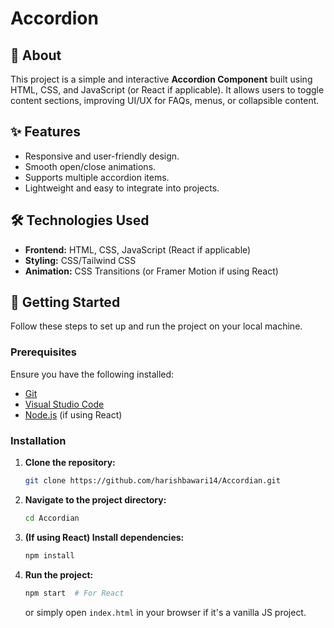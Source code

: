 # Accordion

## 📌 About
This project is a simple and interactive **Accordion Component** built using HTML, CSS, and JavaScript (or React if applicable). It allows users to toggle content sections, improving UI/UX for FAQs, menus, or collapsible content.

## ✨ Features
- Responsive and user-friendly design.
- Smooth open/close animations.
- Supports multiple accordion items.
- Lightweight and easy to integrate into projects.

## 🛠️ Technologies Used
- **Frontend:** HTML, CSS, JavaScript (React if applicable)
- **Styling:** CSS/Tailwind CSS
- **Animation:** CSS Transitions (or Framer Motion if using React)

## 🚀 Getting Started
Follow these steps to set up and run the project on your local machine.

### Prerequisites
Ensure you have the following installed:
- [Git](https://git-scm.com/)
- [Visual Studio Code](https://code.visualstudio.com/)
- [Node.js](https://nodejs.org/) (if using React)

### Installation
1. **Clone the repository:**
   ```bash
   git clone https://github.com/harishbawari14/Accordian.git
   ```
2. **Navigate to the project directory:**
   ```bash
   cd Accordian
   ```
3. **(If using React) Install dependencies:**
   ```bash
   npm install
   ```
4. **Run the project:**
   ```bash
   npm start  # For React
   ```
   or simply open `index.html` in your browser if it's a vanilla JS project.
